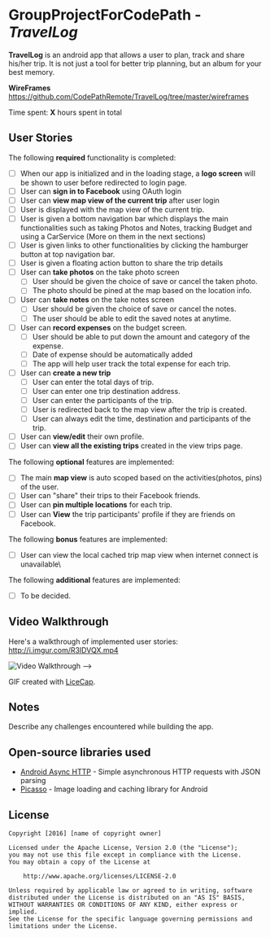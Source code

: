 # GroupProjectForCodePath - *TravelLog*

**TravelLog** is an android app that allows a user to plan, track and share his/her trip. It is not just a tool for better trip planning, but an album for your best memory.

**WireFrames** https://github.com/CodePathRemote/TravelLog/tree/master/wireframes

Time spent: **X** hours spent in total

## User Stories

The following **required** functionality is completed:
* [ ] When our app is initialized and in the loading stage, a **logo screen** will be shown to user before redirected to login page. 
* [ ]	User can **sign in to Facebook** using OAuth login
* [ ]	User can **view map view of the current trip** after user login
  * [ ] User is displayed with the map view of the current trip.
  * [ ] User is given a bottom navigation bar which displays the main functionalities such as taking Photos and Notes, tracking Budget and using a CarService (More on them in the next sections)
  * [ ] User is given links to other functionalities by clicking the hamburger button at top navigation bar.
  * [ ] User is given a floating action button to share the trip details
* [ ] User can **take photos** on the take photo screen
  * [ ] User should be given the choice of save or cancel the taken photo.
  * [ ] The photo should be pined at the map based on the location info.
* [ ] User can **take notes** on the take notes screen
  * [ ] User should be given the choice of save or cancel the notes.
  * [ ] The user should be able to edit the saved notes at anytime.
* [ ] User can **record expenses** on the budget screen.
  * [ ] User should be able to put down the amount and category of the expense.
  * [ ] Date of expense should be automatically added
  * [ ] The app will help user track the total expense for each trip.
* [ ] User can **create a new trip**
  * [ ] User can enter the total days of trip.
  * [ ] User can enter one trip destination address.
  * [ ] User can enter the participants of the trip.
  * [ ] User is redirected back to the map view after the trip is created.
  * [ ] User can always edit the time, destination and participants of the trip.
* [ ] User can **view/edit** their own profile.
* [ ] User can **view all the existing trips** created in the view trips page. 

The following **optional** features are implemented:

* [ ] The main **map view** is auto scoped based on the activities(photos, pins) of the user.
* [ ] User can "share" their trips to their Facebook friends.
* [ ] User can **pin multiple locations** for each trip.
* [ ] User can **View** the trip participants' profile if they are friends on Facebook.

The following **bonus** features are implemented:

* [ ] User can view the local cached trip map view when internet connect is unavailable\

The following **additional** features are implemented:

* [ ] To be decided.

## Video Walkthrough

Here's a walkthrough of implemented user stories: http://i.imgur.com/R3IDVQX.mp4

<!--><img src='http://i.imgur.com/link/to/your/gif/file.gif' title='Video Walkthrough' width='' alt='Video Walkthrough' /> -->

GIF created with [LiceCap](http://www.cockos.com/licecap/).

## Notes

Describe any challenges encountered while building the app.

## Open-source libraries used

- [Android Async HTTP](https://github.com/loopj/android-async-http) - Simple asynchronous HTTP requests with JSON parsing
- [Picasso](http://square.github.io/picasso/) - Image loading and caching library for Android

## License

    Copyright [2016] [name of copyright owner]

    Licensed under the Apache License, Version 2.0 (the "License");
    you may not use this file except in compliance with the License.
    You may obtain a copy of the License at

        http://www.apache.org/licenses/LICENSE-2.0

    Unless required by applicable law or agreed to in writing, software
    distributed under the License is distributed on an "AS IS" BASIS,
    WITHOUT WARRANTIES OR CONDITIONS OF ANY KIND, either express or implied.
    See the License for the specific language governing permissions and
    limitations under the License.
